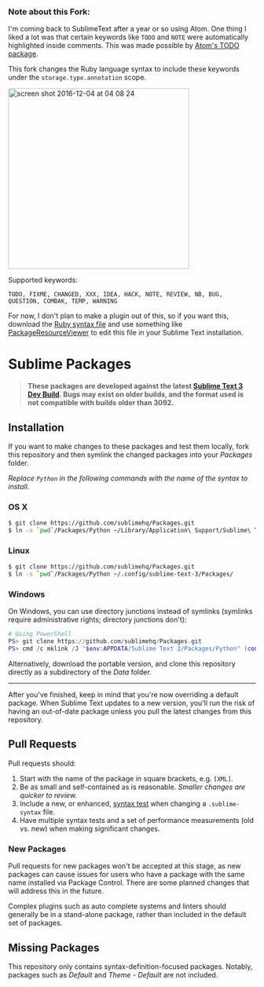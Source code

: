 ### Note about this Fork:

I'm coming back to SublimeText after a year or so using Atom. One thing I liked a lot was that certain keywords like `TODO` and `NOTE` were automatically highlighted inside comments. This was made possible by [Atom's TODO package](https://github.com/atom/language-todo).

This fork changes the Ruby language syntax to include these keywords under the `storage.type.annotation` scope.

<img width="368" alt="screen shot 2016-12-04 at 04 08 24" src="https://cloud.githubusercontent.com/assets/31735/20864083/d1620e24-b9d9-11e6-8c45-5cf1d92a6d31.png">

Supported keywords:

```
TODO, FIXME, CHANGED, XXX, IDEA, HACK, NOTE, REVIEW, NB, BUG, QUESTION, COMBAK, TEMP, WARNING
```

For now, I don't plan to make a plugin out of this, so if you want this, download the [Ruby syntax file](https://github.com/pgaspar/Packages/blob/master/Ruby/Ruby.sublime-syntax) and use something like [PackageResourceViewer](https://github.com/skuroda/PackageResourceViewer) to edit this file in your Sublime Text installation.

# Sublime Packages

> **These packages are developed against the latest [Sublime Text 3 Dev Build](http://sublimetext.com/3dev). Bugs may exist on older builds, and the format used is not compatible with builds older than 3092.**

## Installation

If you want to make changes to these packages and test them locally, fork this repository and then symlink the changed packages into your *Packages* folder.

*Replace `Python` in the following commands with the name of the syntax to install.*

### OS X

```bash
$ git clone https://github.com/sublimehq/Packages.git
$ ln -s `pwd`/Packages/Python ~/Library/Application\ Support/Sublime\ Text\ 3/Packages/
```

### Linux

```bash
$ git clone https://github.com/sublimehq/Packages.git
$ ln -s `pwd`/Packages/Python ~/.config/sublime-text-3/Packages/
```

### Windows

On Windows, you can use directory junctions instead of symlinks (symlinks require administrative rights; directory junctions don't):

```powershell
# Using PowerShell
PS> git clone https://github.com/sublimehq/Packages.git
PS> cmd /c mklink /J "$env:APPDATA/Sublime Text 3/Packages/Python" (convert-path ./Packages/Python)
```

Alternatively, download the portable version, and clone this repository directly as a subdirectory of the *Data* folder.

---

After you've finished, keep in mind that you're now overriding a default package. When Sublime Text updates to a new version, you'll run the risk of having an out-of-date package unless you pull the latest changes from this repository.

## Pull Requests

Pull requests should:

 1. Start with the name of the package in square brackets, e.g. `[XML]`.
 2. Be as small and self-contained as is reasonable. *Smaller changes are quicker to review.*
 3. Include a new, or enhanced, [syntax test](http://www.sublimetext.com/docs/3/syntax.html) when changing a `.sublime-syntax` file.
 4. Have multiple syntax tests and a set of performance measurements (old vs. new) when making significant changes.

### New Packages

Pull requests for new packages won't be accepted at this stage, as new packages can cause issues for users who have a package with the same name installed via Package Control. There are some planned changes that will address this in the future.

Complex plugins such as auto complete systems and linters should generally be in a stand-alone package, rather than included in the default set of packages.

## Missing Packages

This repository only contains syntax-definition-focused packages. Notably, packages such as *Default* and *Theme - Default* are not included.
